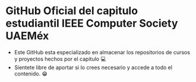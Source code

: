 # GitHub Oficial del capitulo estudiantil IEEE Computer Society UAEMéx

- Este GitHub esta especializado en almacenar los repositorios de cursos y proyectos hechos por el capitulo 💻
- Sientete libre de aportar si lo crees necesario y accede a todo el contenido. 😁
